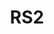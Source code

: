 ---
slug: RS2
title: "RS2"
description: "Robotic mop and vacuum set"
image: "/images/wifi-free/BC1-B1.png"
images:
  - url: "/images/wifi-free/BC1-B1.png"
    caption: "Front view"

features:
 - "D-ToF LiDAR technology for precise mobility and planning."
 - "3D laser and AI camera with multi-color lighting for obstacle detection and avoidance."
 - "Multiple cleaning modes: Clean only, Wipe only, Clean before wiping, Clean while wiping."
 - "Adjustable suction levels: Quiet, Original, Powerful, Extremely Powerful."
 - "Ultrasound carpet detection and boosted main brush pressure."
 - "Automatic mop washing, mounting/detaching, and water tank filling."
 - "Large clean water (5.5 L) and dirty water (5 L) tanks on the base."
 - "Smart app control with Wi-Fi (2.4 GHz) and voice control via Google Assistant and Amazon Alexa."
 - "Supports obstacle recognition, room mapping, carpet recognition, and human/pet shape detection."
 - "Supports multiple languages including English, French, German, Italian, Portuguese, Spanish, Arabic, Russian, Japanese, and Chinese."

specification:
  model: "CS-RS2-TWT2"
  interface: "N/A"
  power_source: "N/A"
  energy_consumption: "N/A"
  network_port: "N/A"
  dimensions: "Robot: 365 x 365 x 103 mm (14.37 x 14.37 x 4.06 in) Base: 452 x 472 x 508 mm (17.80 x 18.58 x 20 in) for Product and 540 × 560 × 582 mm (21.26 × 22.05 × 22.91 in) For Package"
  package_size:	"21.5 kg (758.39 oz)"
  net_weight: "Robot: 4.6 kg (162.26 oz) Base: 10 kg (352.74 oz)"
price: "Contact Sales"

---